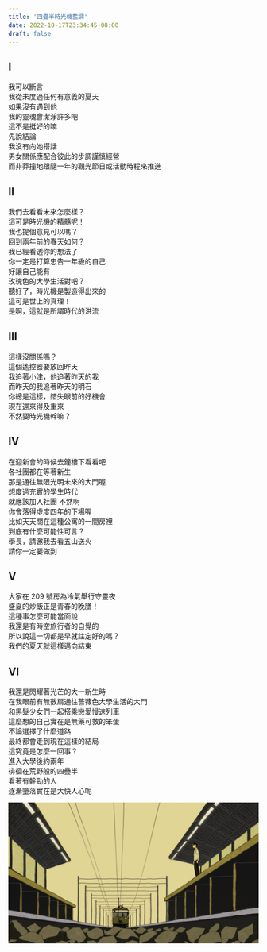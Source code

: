 ```yaml
---
title: '四疊半時光機藍調'
date: 2022-10-17T23:34:45+08:00
draft: false
---
```


## Ⅰ

我可以斷言  
我從未度過任何有意義的夏天  
如果沒有遇到他  
我的靈魂會潔淨許多吧  
這不是挺好的嘛  
先說結論  
我沒有向她搭話  
男女關係應配合彼此的步調謹慎經營  
而非莽撞地跟隨一年的觀光節日或活動時程來推進

## Ⅱ

我們去看看未來怎麼樣？  
這可是時光機的精髓呢！  
我也提個意見可以嗎？  
回到兩年前的春天如何？  
我已經看透你的想法了  
你一定是打算忠告一年級的自己  
好讓自己能有  
玫瑰色的大學生活對吧？  
聽好了，時光機是製造得出來的  
這可是世上的真理！  
是啊，這就是所謂時代的洪流

## Ⅲ

這樣沒關係嗎？  
這個遙控器要放回昨天  
我追著小津，他追著昨天的我  
而昨天的我追著昨天的明石  
你總是這樣，錯失眼前的好機會  
現在還來得及重來  
不然要時光機幹嘛？

## Ⅳ

在迎新會的時候去鐘樓下看看吧  
各社團都在等著新生  
那是通往無限光明未來的大門喔  
想度過充實的學生時代  
就應該加入社團
不然啊  
你會落得虛度四年的下場喔  
比如天天關在這種公寓的一間房裡  
到底有什麼可能性可言？  
學長，請邀我去看五山送火  
請你一定要做到

## Ⅴ

大家在 209 號房為冷氣舉行守靈夜  
盛夏的炒飯正是青春的晚膳！  
這種事怎麼可能當面說  
我還是有時空旅行者的自覺的  
所以說這一切都是早就註定好的嗎？  
我們的夏天就這樣邁向結束

## Ⅵ

我還是閃耀著光芒的大一新生時  
在我眼前有無數扇通往薔薇色大學生活的大門  
和黑髮少女們一起搭乘戀愛慢速列車  
這麼想的自己實在是無藥可救的笨蛋  
不論選擇了什麼道路  
最終都會走到現在這樣的結局  
這究竟是怎麼一回事？  
進入大學後約兩年  
徘徊在荒野般的四疊半  
看著有幹勁的人  
逐漸墮落實在是大快人心呢

![Tatami Time Machince Blue - S01E06 12min05s](images/tatami-time-machince-blue-S01E06-12min05s.png)
